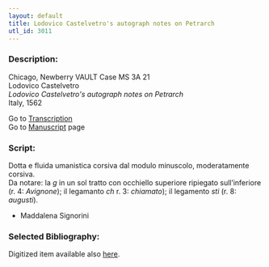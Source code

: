 ```yaml
---
layout: default
title: Lodovico Castelvetro's autograph notes on Petrarch
utl_id: 3011
---
```


###  Description:

Chicago, Newberry VAULT Case MS 3A 21<br>
Lodovico Castelvetro<br>
_Lodovico Castelvetro's autograph notes on Petrarch_<br>
Italy, 1562

Go to [Transcription](https://centerfordigitalhumanities.github.io/Newberry-Italian-paleography/transcriptions/035)<br>
Go to [Manuscript](https://centerfordigitalhumanities.github.io/Newberry-Italian-paleography/www/record.html?id=035) page 

###  Script:

Dotta e fluida umanistica corsiva dal modulo minuscolo, moderatamente corsiva.<br>
Da notare: la _g_ in un sol tratto con occhiello superiore ripiegato sull’inferiore (r. 4: _Avignone_); il legamanto _ch_ r. 3: _chiamato_); il legamento _sti_ (r. 8: _augusti_).<br>
- Maddalena Signorini

###  Selected Bibliography:

Digitized item available also [here](http://digcoll.newberry.org/#/item/ia-case_ms_3a_21).

